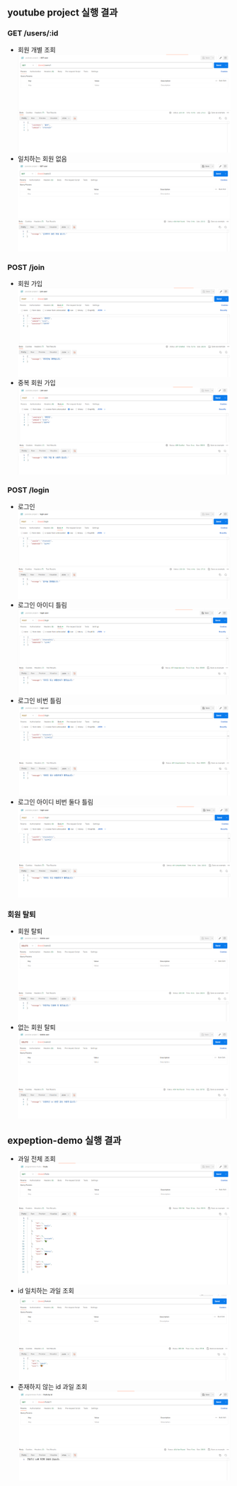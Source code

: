 ## youtube project 실행 결과

### GET /users/:id

- 회원 개별 조회
  ![message](./img/사용자%20개별%20조회.png)
- 일치하는 회원 없음
  ![message](./img/일치하는%20회원%20없음.png)

### POST /join

- 회원 가입
  ![message](./img/회원%20가입.png)
- 중복 회원 가입
  ![message](./img/중복%20가입%20확인.png)

### POST /login

- 로그인
  ![message](./img/로그인.png)
- 로그인 아이디 틀림
  ![message](./img/로그인%20아이디%20틀림.png)
- 로그인 비번 틀림
  ![message](./img/로그인%20비번%20틀림.png)
- 로그인 아이디 비번 둘다 틀림
  ![message](./img/로그인%20아이디%20비번%20둘다%20틀림.png)

### 회원 탈퇴

- 회원 탈퇴
  ![message](./img/회원%20탈퇴.png)
- 없는 회원 탈퇴
  ![message](./img/없는%20회원%20탈퇴.png)

## expeption-demo 실행 결과

- 과일 전체 조회
  ![message](./img/exception-demo-get.png)
- id 일치하는 과일 조회
  ![message](./img/exception-demo-get-id.png)
- 존재하지 않는 id 과일 조회
  ![message](./img/exception-demo-get-id-404.png)
